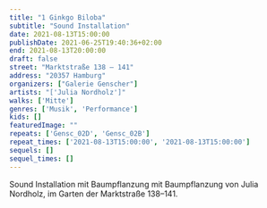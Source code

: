 ```yaml
---
title: "1 Ginkgo Biloba"
subtitle: "Sound Installation"
date: 2021-08-13T15:00:00
publishDate: 2021-06-25T19:40:36+02:00
end: 2021-08-13T20:00:00
draft: false
street: "Marktstraße 138 – 141"
address: "20357 Hamburg"
organizers: ["Galerie Genscher"]
artists: "['Julia Nordholz']"
walks: ['Mitte']
genres: ['Musik', 'Performance']
kids: []
featuredImage: ""
repeats: ['Gensc_02D', 'Gensc_02B']
repeat_times: ['2021-08-13T15:00:00', '2021-08-13T15:00:00']
sequels: []
sequel_times: []
---
```


Sound Installation mit Baumpflanzung mit Baumpflanzung von Julia Nordholz, im Garten der Marktstraße 138–141.